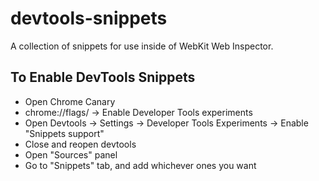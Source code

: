 devtools-snippets
=================

A collection of snippets for use inside of WebKit Web Inspector.

## To Enable DevTools Snippets

* Open Chrome Canary
* chrome://flags/ -> Enable Developer Tools experiments
* Open Devtools -> Settings -> Developer Tools Experiments -> Enable "Snippets support"
* Close and reopen devtools
* Open "Sources" panel
* Go to "Snippets" tab, and add whichever ones you want
